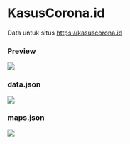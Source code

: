 # KasusCorona.id
Data untuk situs https://kasuscorona.id

### Preview
<img src="https://i.imgur.com/N5I8KmN.png">

### data.json
<img src="https://i.imgur.com/3KtUJl9.png">

### maps.json
<img src="https://i.imgur.com/2qEIApz.png">

